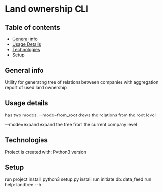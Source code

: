 # Land ownership CLI
## Table of contents
* [General info](#general-info)
* [Usage Details](#usage-details)
* [Technologies](#technologies)
* [Setup](#setup)

## General info
Utility for generating tree of relations between companies
with aggregation report of used land ownership

## Usage details
has two modes:
--mode=from_root
draws the relations from the root level

--mode=expand
expand the tree from the current company level

## Technologies
Project is created with:
Python3 version

## Setup
run project install: python3 setup.py install
run initiate db: data_feed
run help: landtree  --h